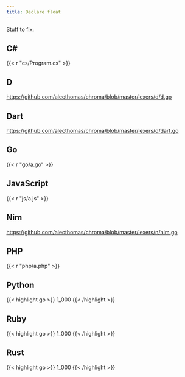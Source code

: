 ```yaml
---
title: Declare float
---
```


Stuff to fix:

## C#

{{< r "cs/Program.cs" >}}

## D

<https://github.com/alecthomas/chroma/blob/master/lexers/d/d.go>

## Dart

<https://github.com/alecthomas/chroma/blob/master/lexers/d/dart.go>

## Go

{{< r "go/a.go" >}}

## JavaScript

{{< r "js/a.js" >}}

## Nim

<https://github.com/alecthomas/chroma/blob/master/lexers/n/nim.go>

## PHP

{{< r "php/a.php" >}}

## Python

{{< highlight go >}}
1_000
{{< /highlight >}}

## Ruby

{{< highlight go >}}
1_000
{{< /highlight >}}

## Rust

{{< highlight go >}}
1_000
{{< /highlight >}}

